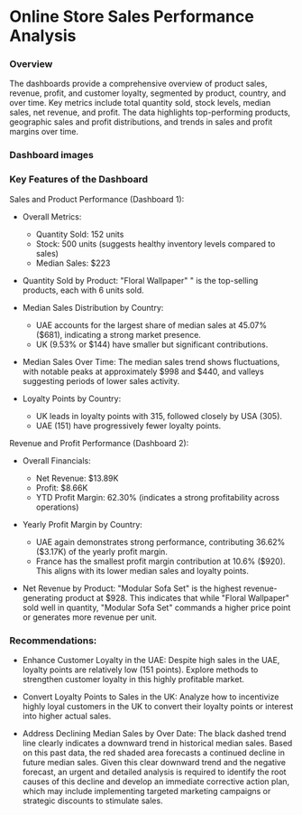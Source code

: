 # Online Store Sales Performance Analysis

### Overview

The dashboards provide a comprehensive overview of product sales, revenue, profit, and customer loyalty, segmented by product, country, and over time. Key metrics include total quantity sold, stock levels, median sales, net revenue, and profit. The data highlights top-performing products, geographic sales and profit distributions, and trends in sales and profit margins over time.

### Dashboard images



### Key Features of the Dashboard
Sales and Product Performance (Dashboard 1):

- Overall Metrics:
    - Quantity Sold: 152 units
    -  Stock: 500 units (suggests healthy inventory levels compared to sales)
    -  Median Sales: $223

- Quantity Sold by Product: "Floral Wallpaper" " is the top-selling products, each with 6 units sold.

- Median Sales Distribution by Country:
  - UAE accounts for the largest share of median sales at 45.07% ($681), indicating a strong market presence.
  - UK (9.53% or $144) have smaller but significant contributions.

- Median Sales Over Time: The median sales trend shows fluctuations, with notable peaks at approximately $998 and $440, and valleys suggesting periods of lower sales activity.


- Loyalty Points by Country:
  - UK leads in loyalty points with 315, followed closely by USA (305).
  - UAE (151) have progressively fewer loyalty points.


Revenue and Profit Performance (Dashboard 2):

- Overall Financials:
  - Net Revenue: $13.89K
  - Profit: $8.66K
  - YTD Profit Margin: 62.30% (indicates a strong profitability across operations)

- Yearly Profit Margin by Country:
  - UAE again demonstrates strong performance, contributing 36.62% ($3.17K) of the yearly profit margin.
  - France  has the smallest profit margin contribution at 10.6% ($920). This aligns with its lower median sales and loyalty points.

- Net Revenue by Product: "Modular Sofa Set" is the highest revenue-generating product at $928. This indicates that while "Floral Wallpaper" sold well in quantity, "Modular Sofa Set" commands a higher price point or generates more revenue per unit.




### Recommendations:

- Enhance Customer Loyalty in the UAE: Despite high sales in the UAE, loyalty points are relatively low (151 points). Explore methods to strengthen customer loyalty in this highly profitable market.

- Convert Loyalty Points to Sales in the UK: Analyze how to incentivize highly loyal customers in the UK to convert their loyalty points or interest into higher actual sales.

- Address Declining Median Sales by Over Date: The black dashed trend line clearly indicates a downward trend in historical median sales. Based on this past data, the red shaded area forecasts a continued decline in future median sales. Given this clear downward trend and the negative forecast, an urgent and detailed analysis is required to identify the root causes of this decline and develop an immediate corrective action plan, which may include implementing targeted marketing campaigns or strategic discounts to stimulate sales.















